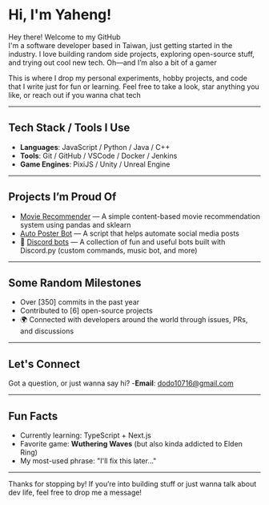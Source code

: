 #  Hi, I'm Yaheng!

Hey there! Welcome to my GitHub   
I'm a software developer based in Taiwan, just getting started in the industry. I love building random side projects, exploring open-source stuff, and trying out cool new tech. Oh—and I’m also a bit of a gamer

This is where I drop my personal experiments, hobby projects, and code that I write just for fun or learning. Feel free to take a look, star anything you like, or reach out if you wanna chat tech

---

##  Tech Stack / Tools I Use

- **Languages**: JavaScript / Python / Java / C++
- **Tools**: Git / GitHub / VSCode / Docker / Jenkins
- **Game Engines**: PixiJS / Unity / Unreal Engine 

---

##  Projects I’m Proud Of

-  [Movie Recommender](https://github.com/OGYaheng/movie_recommend) — A simple content-based movie recommendation system using pandas and sklearn
-  [Auto Poster Bot](https://github.com/OGYaheng/social_media_automation) — A script that helps automate social media posts
- 🤖 [Discord bots](https://github.com/OGYaheng/discord-bots) — A collection of fun and useful bots built with Discord.py (custom commands, music bot, and more)

---

##  Some Random Milestones

- Over [350] commits in the past year
- Contributed to [6] open-source projects
- 🌍 Connected with developers around the world through issues, PRs, and discussions

---

##  Let's Connect

Got a question, or just wanna say hi?
-**Email**: [dodo10716@gmail.com](mailto:dodo10716@gmail.com)

---

## Fun Facts

- Currently learning: TypeScript + Next.js
- Favorite game: **Wuthering Waves** (but also kinda addicted to Elden Ring)
- My most-used phrase: "I'll fix this later…"

---

Thanks for stopping by! If you’re into building stuff or just wanna talk about dev life, feel free to drop me a message! 
